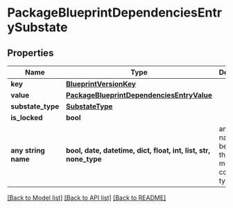 # PackageBlueprintDependenciesEntrySubstate


## Properties
Name | Type | Description | Notes
------------ | ------------- | ------------- | -------------
**key** | [**BlueprintVersionKey**](BlueprintVersionKey.md) |  | 
**value** | [**PackageBlueprintDependenciesEntryValue**](PackageBlueprintDependenciesEntryValue.md) |  | 
**substate_type** | [**SubstateType**](SubstateType.md) |  | 
**is_locked** | **bool** |  | 
**any string name** | **bool, date, datetime, dict, float, int, list, str, none_type** | any string name can be used but the value must be the correct type | [optional]

[[Back to Model list]](../README.md#documentation-for-models) [[Back to API list]](../README.md#documentation-for-api-endpoints) [[Back to README]](../README.md)


